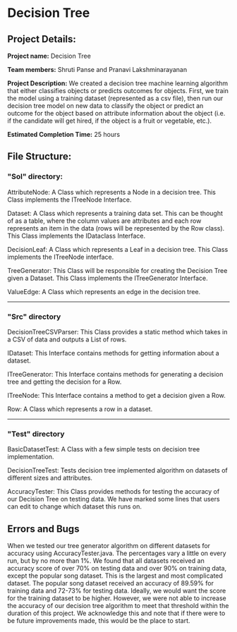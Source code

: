 # Decision Tree 

## Project Details:

**Project name:** Decision Tree

**Team members:** Shruti Panse and Pranavi Lakshminarayanan 

**Project Description:** We created a decision tree machine learning algorithm that either classifies objects or 
predicts outcomes for objects. First, we train the model using a training dataset (represented as a csv file), then run 
our decision tree model on new data to classify the object or predict an outcome for the object based on attribute 
information about the object (i.e. if the candidate will get hired, if the object is a fruit or vegetable, etc.). 

**Estimated Completion Time:** 25 hours

## File Structure:

### "Sol" directory:

AttributeNode: A Class which represents a Node in a decision tree. This Class implements the ITreeNode Interface.

Dataset: A Class which represents a training data set. This can be thought of as a table, where the column values are
attributes and each row represents an item in the data (rows will be represented by the Row class). This Class
implements the IDataclass Interface.

DecisionLeaf: A Class which represents a Leaf in a decision tree. This Class implements the ITreeNode interface.

TreeGenerator: This Class will be responsible for creating the Decision Tree given a Dataset. This Class implements
the ITreeGenerator Interface.

ValueEdge: A Class which represents an edge in the decision tree.

---

### "Src" directory

DecisionTreeCSVParser: This Class provides a static method which takes in a CSV of data and outputs a List of rows.

IDataset: This Interface contains methods for getting information about a dataset. 

ITreeGenerator: This Interface contains methods for generating a decision tree and getting the decision for a Row.

ITreeNode: This Interface contains a method to get a decision given a Row. 

Row: A Class which represents a row in a dataset.

---

### "Test" directory

BasicDatasetTest: A Class with a few simple tests on decision tree implementation.

DecisionTreeTest: Tests decision tree implemented algorithm on datasets of different sizes and attributes.

AccuracyTester: This Class provides methods for testing the accuracy of our Decision Tree on testing data.
We have marked some lines that users can edit to change which dataset this runs on.

## Errors and Bugs

When we tested our tree generator algorithm on different datasets for accuracy using AccuracyTester.java. The 
percentages vary a little on every run, but by no more than 1%. We found that all datasets received an 
accuracy score of over 70% on testing data and over 90% on training data, except the popular song dataset. This is the
largest and most complicated dataset. The popular song dataset received an accuracy of 89.59%  for training data and 
72-73% for testing data. Ideally, we would want the score for the training dataset to be higher. However, we were not 
able to increase the accuracy of our decision tree algorithm to meet that threshold within the duration of this project. 
We acknowledge this and note that if there were to be future improvements made, this would be the place to start. 